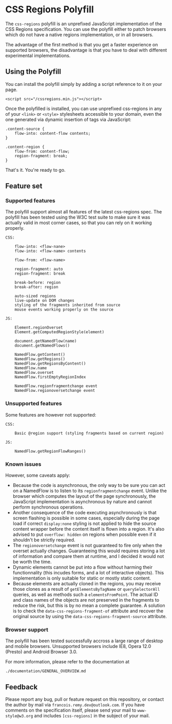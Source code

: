 CSS Regions Polyfill
======================

The `css-regions` polyfill is an unprefixed JavaScript implementation of the CSS Regions specification. You can use the polyfill either to patch browsers which do not have a native regions implementation, or in all browsers. 

The advantage of the first method is that you get a faster experience on supported browsers, the disadvantage is that you have to deal with different experimental implementations.

## Using the Polyfill
You can install the polyfill simply by adding a script reference to it on your page. 

    <script src="/cssregions.min.js"></script>

Once the polyfilled is installed, you can use unprefixed css-regions in any of your `<link>` or `<style>` stylesheets accessible to your domain, even the one generated via dynamic insertion of tags via JavaScript:

    .content-source {
        flow-into: content-flow contents;
    }
    
    .content-region {
    	flow-from: content-flow;
    	region-fragment: break;
    }

That's it. You're ready to go.

## Feature set

### Supported features

The polyfill support almost all features of the latest css-regions spec. The polyfill has been tested using the W3C test suite to make sure it was actually valid in most corner cases, so that you can rely on it working properly.

	CSS:
		
		flow-into: <flow-nane>
		flow-into: <flow-name> contents
		
		flow-from: <flow-name>
		
		region-fragment: auto
		region-fragment: break
		
		break-before: region
		break-after: region
		
		auto-sized regions
		live-update on DOM changes
		styling of the fragments inherited from source
		mouse events working properly on the source
		
	JS:
		
		Element.regionOverset
		Element.getComputedRegionStyle(element)
		
		document.getNamedFlow(name)
		document.getNamedFlows()	
			
		NamedFlow.getContent()	
		NamedFlow.getRegions()	
		NamedFlow.getRegionsByContent()	
		NamedFlow.name
		NamedFlow.overset
		NamedFlow.firstEmptyRegionIndex
		
		NamedFlow.regionfragmentchange event
		NamedFlow.regionoversetchange event	

### Unsupported features

Some features are however not supported:

	CSS:
		
		Basic @region support (styling fragments based on current region)
		
	JS:
		
		NamedFlow.getRegionFlowRanges()
		
### Known issues
However, some caveats apply:

- Because the code is asynchronous, the only way to be sure you can act on a NamedFlow is to listen to its `regionfragmentchange` event. Unlike the browser which computes the layout of the page synchronously, the JavaScript implementation is asynchronous by nature and cannot perform synchronous operations.
- Another consequence of the code executing asynchronously is that screen flashing is possible in some cases, especially during the page load if correct `display:none` styling is not applied to hide the source content wrapper before the content itself is flown into a region. It's also advised to put `overflow: hidden` on regions when possible even if it shouldn't be strictly required.
- The `regionoversetchange` event is not guaranteed to fire only when the overset actually changes. Guaranteeing this would requires storing a lot of information and compare them at runtime, and I decided it would not be worth the time.
- Dynamic elements cannot be put into a flow without harming their functionnality (this incudes forms, and a lot of interactive objects). This implementation is only suitable for static or mostly static content.
- Because elements are actually cloned in the regions, you may receive those clones as a result of `getElementsByTagName` or `querySelectorAll` queries, as well as methods such a `elementsFromPoint`. The actual ID and class names of the objects are not preserved in the fragments to reduce the risk, but this is by no mean a complete guarantee. A solution is to check the `data-css-regions-fragment-of` attribute and recover the original source by using the `data-css-regions-fragment-source` attribute.

### Browser support
The polyfill has been tested successfully accross a large range of desktop and mobile browsers. Unsupported browsers include IE8, Opera 12.0 (Presto) and Android Browser 3.0.

For more information, please refer to the documentation at

    ./documentation/GENERAL_OVERVIEW.md
    
## Feedback
Please report any bug, pull or feature request on this repository, or contact the author by mail via `francois.remy.dev@outlook.com`. If you have comments on the specification itself, please send your mail to `www-style@w3.org` and includes `[css-regions]` in the subject of your mail.